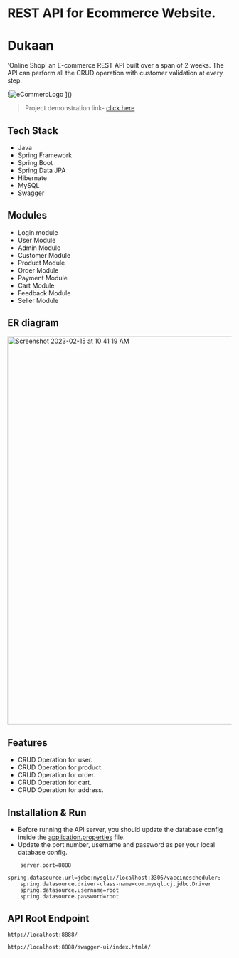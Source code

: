 # REST API for Ecommerce Website.
# Dukaan

'Online Shop' an E-commerce REST API built over a span of 2 weeks. The API can perform all the CRUD operation with customer validation at every step.



!![eCommercLogo](https://github.com/ChanduDhakad/E-commerece/assets/97527158/9f80ed71-c7cc-42a9-b199-091f02ec88d7)
]()


>Project demonstration link-
><a href="https://drive.google.com/file/d/1C_b6w9mCr9rrBqTKAbBiombcGzqrOFG7/view?usp=sharing">click here</a>

## Tech Stack

* Java
* Spring Framework
* Spring Boot
* Spring Data JPA
* Hibernate
* MySQL
* Swagger

## Modules

* Login module
* User Module
* Admin Module
* Customer Module
* Product Module
* Order Module
* Payment Module
* Cart Module
* Feedback Module
* Seller Module

## ER diagram
<img width="872" alt="Screenshot 2023-02-15 at 10 41 19 AM" src="https://user-images.githubusercontent.com/96117548/218993161-18d71291-b81e-44d7-9c1a-70f107332765.png">


## Features

* CRUD Operation for user.
* CRUD Operation for product.
* CRUD Operation for order.
* CRUD Operation for cart.
* CRUD Operation for address.

## Installation & Run

* Before running the API server, you should update the database config inside the [application.properties]() file. 
* Update the port number, username and password as per your local database config.

```
    server.port=8888
    spring.datasource.url=jdbc:mysql://localhost:3306/vaccinescheduler;
    spring.datasource.driver-class-name=com.mysql.cj.jdbc.Driver
    spring.datasource.username=root
    spring.datasource.password=root
```

## API Root Endpoint

`http://localhost:8888/`

`http://localhost:8888/swagger-ui/index.html#/`
